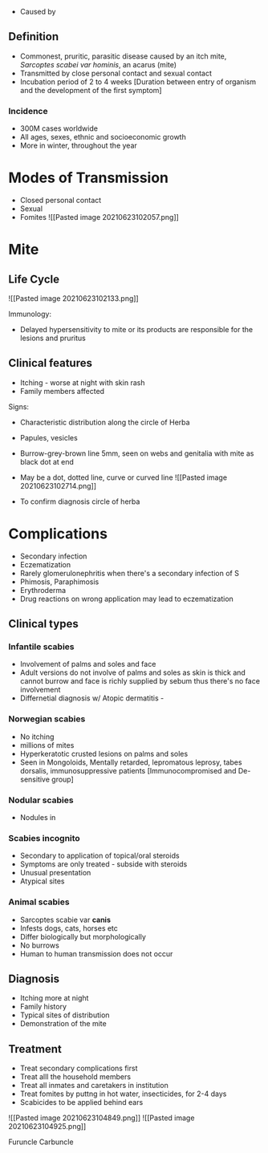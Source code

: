 - Caused by 

## Definition
- Commonest, pruritic, parasitic disease caused by an itch mite, *Sarcoptes scabei var hominis*, an acarus (mite)
- Transmitted by close personal contact and sexual contact
- Incubation period of 2 to 4 weeks [Duration between entry of organism and the development of the first symptom]

### Incidence
- 300M cases worldwide
- All ages, sexes, ethnic and socioeconomic growth
- More in winter, throughout the year

# Modes of Transmission
- Closed personal contact
- Sexual
- Fomites
![[Pasted image 20210623102057.png]]

# Mite
## Life Cycle
![[Pasted image 20210623102133.png]]

Immunology:
- Delayed hypersensitivity to mite or its products are responsible for the lesions and pruritus
## Clinical features
- Itching - worse at night with skin rash
- Family members affected

Signs:
- Characteristic distribution along the circle of Herba
- Papules, vesicles
- Burrow-grey-brown line 5mm, seen on webs and genitalia with mite as black dot at end
- May be a dot, dotted line, curve or curved line
![[Pasted image 20210623102714.png]]

- To confirm diagnosis circle of herba


# Complications
- Secondary infection
- Eczematization
- Rarely glomerulonephritis when there's a secondary infection of S
- Phimosis, Paraphimosis
- Erythroderma
- Drug reactions on wrong application may lead to eczematization

## Clinical types
### Infantile scabies
- Involvement of palms and soles and face
- Adult versions do not involve of palms and soles as skin is thick and cannot burrow and face is richly supplied by sebum thus there's no face involvement
-  Differnetial diagnosis w/ Atopic dermatitis - 

### Norwegian scabies
- No itching
- millions of mites
- Hyperkeratotic crusted lesions on palms and soles
- Seen in Mongoloids, Mentally retarded, lepromatous leprosy, tabes dorsalis, immunosuppressive patients [Immunocompromised and De-sensitive group]

### Nodular scabies
- Nodules in 

### Scabies incognito
- Secondary to application of topical/oral steroids
- Symptoms are only treated - subside with steroids
- Unusual presentation
- Atypical sites

### Animal scabies
- Sarcoptes scabie var **canis**
- Infests dogs, cats, horses etc
- Differ biologically but morphologically
- No burrows
- Human to human transmission does not occur

## Diagnosis
- Itching more at night
- Family history
- Typical sites of distribution
- Demonstration of the mite

## Treatment
- Treat secondary complications first
- Treat alll the household members
- Treat all inmates and caretakers in institution
- Treat fomites by puttng in hot water, insecticides, for 2-4 days
- Scabicides to be applied behind ears

![[Pasted image 20210623104849.png]] ![[Pasted image 20210623104925.png]]



Furuncle
Carbuncle
